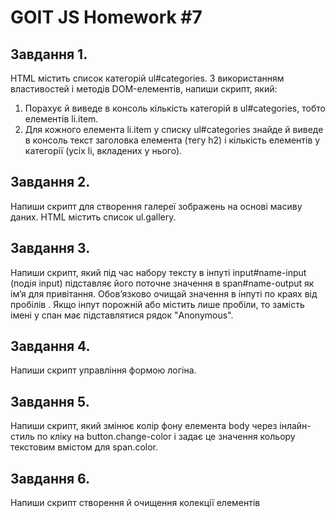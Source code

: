 # GOIT JS Homework #7

## Завдання 1.

HTML містить список категорій ul#categories.
З використанням властивостей і методів DOM-елементів, напиши скрипт, який:

1. Порахує й виведе в консоль кількість категорій в ul#categories, тобто елементів li.item.
2. Для кожного елемента li.item у списку ul#categories знайде й виведе в консоль текст заголовка елемента (тегу h2) і кількість елементів у категорії (усіх li, вкладених у нього).

## Завдання 2.

Напиши скрипт для створення галереї зображень на основі масиву даних. HTML містить список ul.gallery.

## Завдання 3.

Напиши скрипт, який під час набору тексту в інпуті input#name-input (подія input) підставляє його поточне значення в span#name-output як ім’я для привітання. Обов’язково очищай значення в інпуті по краях від пробілів . Якщо інпут порожній або містить лише пробіли, то замість імені у спан має підставлятися рядок "Anonymous".

## Завдання 4.

Напиши скрипт управління формою логіна.

## Завдання 5.

Напиши скрипт, який змінює колір фону елемента body через інлайн-стиль по кліку на button.change-color і задає це значення кольору текстовим вмістом для span.color.

## Завдання 6.

Напиши скрипт створення й очищення колекції елементів
